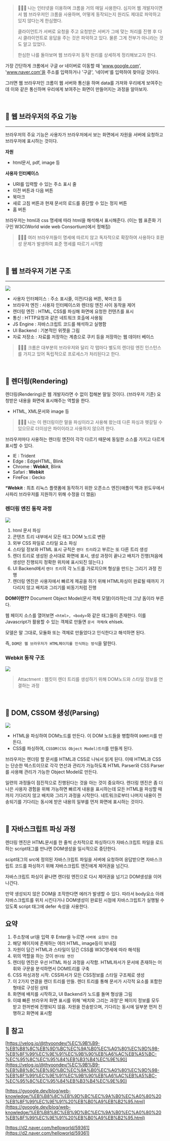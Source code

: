 > 🧑🏻‍💻 나는 인터넷을 이용하며 크롬을 거의 매일 사용한다. 심지어 웹 개발자이면서 웹 브라우저인 크롬을 사용하며, 어떻게 동작되는지 원리도 제대로 파악하고 있지 않다는게 한심했다.
>
>클라이언트가 서버로 요청을 주고 요청받은 서버가 그에 맞는 처리를 진행 후 다시 클라이언트로 응답을 주는 것은 파악하고 있다. 물론 그게 전부가 아니라는 것도 알고 있었다.
>
> 한심한 나를 돌아보며 웹 브라우저 동작 원리를 상세하게 정리해보고자 한다.

가장 간단하게 크롬에서 구글 or 네이버로 이동할 때 'www.google.com', 'www.naver.com'을 주소를 입력하거나 '구글', '네이버'를 입력하여 찾아갈 것이다.

그러면 웹 브라우저인 크롬이 웹 서버와 통신을 하며 data를 가져와 우리에게 보여주는데 이와 같은 통신하며 우리에게 보여주는 화면이 만들어지는 과정을 알아보자.

<br>

## 🔖 웹 브라우저의 주요 기능
---
브라우저의 주요 기능은 사용자가 브라우저에서 보는 화면에서 자원을 서버에 요청하고 브라우저에 표시하는 것이다.

__자원__
- html문서, pdf, image 등

__사용자 인터페이스__
- URI를 입력할 수 있는 주소 표시 줄
- 이전 버튼과 다음 버튼
- 북마크
- 새로 고침 버튼과 현재 문서의 로드를 중단할 수 있는 정지 버튼
- 홈 버튼

브라우저는 html과 css 명세에 따라 html을 해석해서 표시해준다. 
(이는 웹 표준화 기구인 W3C(World wide web Consortium)에서 정해짐)
> 🧑🏻‍💻 여러 브라우저들이 명세에 따르지 않고 독자적으로 확장하여 사용하다 호환성 문제가 발생하여 표준 명세를 따르기 시작함

<br>

## 🔖 웹 브라우저 기본 구조
---
![](https://velog.velcdn.com/images/cjyooong/post/a9395f8e-0a09-4684-8a9a-f397301e7a65/image.png)

- 사용자 인터페이스 : 주소 표시줄, 이전/다음 버튼, 북마크 등
- 브라우저 엔진 : 사용자 인터페이스와 렌더링 엔진 사이 동작을 제어
- 렌더링 엔진 : HTML, CSS를 파싱해 화면에 요청한 컨텐츠를 표시
- 통신 : HTTP요청과 같은 네트워크 호출에 사용됨
- JS Engine : 자바스크립트 코드를 해석하고 실행함
- UI Backend : 기본적인 위젯을 그림
- 자료 저장소 : 자료를 저장하는 계층으로 쿠키 등을 저장하는 웹 데이터 베이스

> 🧑🏻‍💻 크롬은 대부분의 브라우저와 달리 각 탭마다 별도의 렌더링 엔진 인스턴스를 가지고 있어 독립적으로 프로세스가 처리된다고 한다.

<br>

## 🔖 렌더링(Rendering)
렌더링(Rendering)은 웹 개발자라면 수 없이 접해본 말일 것이다. (브라우저 기준) 요청받은 내용을 화면에 표시해주는 역할을 한다.
- HTML, XML문서와 image 등

> 🧑🏻‍💻 나는 이 렌더링이란 말을 파싱이라고 사용해 왔는데 다른 파싱과 헷갈릴 수 있으므로 더이상은 파이이라고 사용하지 않으려 한다.

브라우저마다 사용하는 렌더링 엔진이 각각 다르기 때문에 동일한 소스를 가지고 다르게 표시할 수 있다.
- IE : Trident
- Edge : EdgeHTML, Blink
- Chrome : __Webkit__, Blink
- Safari : __Webkit__
- FireFox : Gecko

*__Webkit__ : 최초 리눅스 플랫폼에 동작하기 위한 오픈소스 엔진(애플이 맥과 윈도우에서 사파리 브라우저를 지원하기 위해 수정을 더 했음)

### 렌더링 엔진 동작 과정
![](https://velog.velcdn.com/images/cjyooong/post/ae3d41ae-66fc-4399-ad0a-55646af5eb8f/image.png)

1. html 문서 파싱
2. 콘텐츠 트리 내부에서 모든 태그 DOM 노드로 변환
3. 외부 CSS 파일로 스타일 요소 파싱
4. 스타일 정보와 HTML 표시 규칙은 `렌더 트리`라고 부르는 또 다른 트리 생성
5. 렌더 트리로 생성된 순서대로 화면에 표시, 생성 과정이 끝나고 배치가 진행(처음에 생성만 진행되지 정확한 위치에 표시되진 않는다.)
6. UI Backend에서 `렌더 트리`의 각 노드를 가로지으며 형상을 만드는 그리기 과정 진행
7. 렌더링 엔진은 사용자에서 빠르게 제공을 하기 위해 HTML파싱이 완료될 때까지 기다리지 않고 배치과 그리기를 비동기처럼 진행

__DOM이란??__
Document Object Model(문서 객체 모델)이라하는데 그냥 돔이라 부른다.

웹 페이지 소스를 열어보면 `<html>, <body>`와 같은 태그들이 존재한다. 이를 Javascript가 활용할 수 있는 객체로 만들면 `문서 객체`rk ehlsek.

모델은 말 그대로, 모듈화 또는 객체로 만들었다고 인식한다고 해석하면 된다.

즉, `DOM은 웹 브라우저가 HTML페이지를 인식하는 방식`을 말한다.

### Webkit 동작 구조
![](https://velog.velcdn.com/images/cjyooong/post/2eb416c1-2ad7-4d95-8153-b1c8c67bdeca/image.png)
> Attactment : 웹킷이 렌더 트리를 생성하기 위해 DOM노드와 스타일 정보를 연결하는 과정

<br>

## 🔖 DOM, CSSOM 생성(Parsing)
![](https://velog.velcdn.com/images/cjyooong/post/f1575ac9-e29f-4923-82b7-0968a6a53d54/image.png)

- HTML을 파싱하여 DOM노드를 만든다. 이 DOM 노드들을 병합하여 `DOM트리`를 만든다.
- CSS를 파싱하여, `CSSOM(CSS Object Model)트리`를 만들게 된다.

브라우저는 렌더링 할 문서를 HTML과 CSS로 나눠서 읽게 된다. 이때 HTML과 CSS는 단순한 텍스트이므로 각각 연산과 관리가 가능하도록 HTML Parser와 CSS Parser를 사용해 관리가 가능한 Object Model로 만든다.

일련의 과정들이 점진적으로 진행된다는 것을 아는 것이 중요하다. 렌더링 엔진은 좀 더 나은 사용자 경험을 위해 가능하면 빠르게 내용을 표시하는데 모든 HTML을 파싱할 때까지 기다리지 않고 배치와 그리기 과정을 시작한다. 네트워크로부터 나머지 내용이 전송되기를 기다리는 동시에 받은 내용의 일부를 먼저 화면에 표시하는 것이다.

<br>

## 🔖 자바스크립트 파싱 과정
렌더링 엔진은 HTML문서를 한 줄씩 순차적으로 파싱하다가 자바스크립트 파일을 로드하는 script태그를 만나면 DOM생성을 일시적으로 중단한다.

scipt태그의 src에 정의된 자바스크립트 파일을 서버에 요청하여 응답받으면 자바스크립트 코드를 파싱하기 위해 자바스크립트 엔진에게 제어권을 넘긴다.

자바스크립트 파싱이 끝나면 렌더링 엔진으로 다시 제어권을 넘기고 DOM생성을 이어나간다.

만약 생성되지 않은 DOM을 조작한다면 에러가 발생할 수 있다. 따라서 body요소 아래 자바스크립트를 위치 시킨다거나 DOM생성이 완료된 시점에 자바스크립트가 실행될 수 있도록 script 태그에 defer 속성을 사용한다.

## 요약
1. 주소창에 url을 입력 후 Enter을 누르면 `서버에 요청이 전송`
2. 해당 페이지에 존재하는 여러 HTML, image등이 보내짐
3. 자원이 담긴 HTML과 스타일이 담긴 CSS를 W3C명세에 따라 해석됨
4. 위의 역할을 하는 것이 `렌더링 엔진`
5. 렌더링 엔진은 우선 HTML 파싱 과정을 시작함. HTML파서가 문서에 존재하는 어휘와 구문을 분석하면서 DOM트리를 구축
6. CSS 파싱과정 시작. CSS파서가 모든 CSS정보를 스타일 구조체로 생성
7. 이 2가지 연결을 렌더 트리를 만들. 렌더 트리를 통해 문서가 시각적 요소를 포함한 형태로 구성된 상태
8. 화면에 배치를 시작하고, UI Backend가 노드를 돌며 형상을 그림
9. 이떄 빠른 브라우저 화면 표시를 위해 '배치와 그리는 과정'은 페이지 정보를 모두 받고 한꺼번에 진행되지 않음. 자원을 전송받으며, 기다리는 동시에 일부분 먼저 진행하고 화면에 표시함


## 🔖 참고
[https://velog.io/@thyoondev/%EC%9B%B9-%EB%B8%8C%EB%9D%BC%EC%9A%B0%EC%A0%80%EC%9D%98-%EB%8F%99%EC%9E%91%EC%9B%90%EB%A6%AC%EB%A5%BC-%EC%95%8C%EC%95%84%EB%B3%B4%EC%9E%90](https://velog.io/@thyoondev/%EC%9B%B9-%EB%B8%8C%EB%9D%BC%EC%9A%B0%EC%A0%80%EC%9D%98-%EB%8F%99%EC%9E%91%EC%9B%90%EB%A6%AC%EB%A5%BC-%EC%95%8C%EC%95%84%EB%B3%B4%EC%9E%90)

[https://gyoogle.dev/blog/web-knowledge/%EB%B8%8C%EB%9D%BC%EC%9A%B0%EC%A0%80%20%EB%8F%99%EC%9E%91%20%EB%B0%A9%EB%B2%95.html](https://gyoogle.dev/blog/web-knowledge/%EB%B8%8C%EB%9D%BC%EC%9A%B0%EC%A0%80%20%EB%8F%99%EC%9E%91%20%EB%B0%A9%EB%B2%95.html)

[https://d2.naver.com/helloworld/59361](https://d2.naver.com/helloworld/59361)